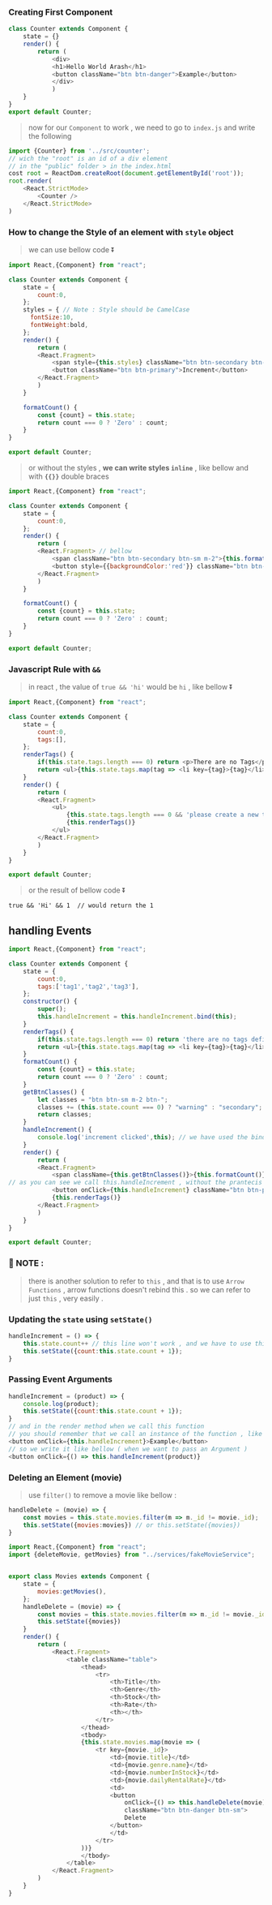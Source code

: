### Creating First Component

```javascript
class Counter extends Component {
    state = {}
	render() {
        return (
            <div>
            <h1>Hello World Arash</h1>
            <button className="btn btn-danger">Example</button>
            </div>
            )
    }
}
export default Counter;
```

> now for our `Component` to work , we need to go to `index.js` and write the following

```javascript
import {Counter} from '../src/counter';
// wich the "root" is an id of a div element
// in the "public" folder > in the index.html
cost root = ReactDom.createRoot(document.getElementById('root'));
root.render(
	<React.StrictMode>
    	<Counter />
    </React.StrictMode>
)
```

### How to change the Style of an element with `style` object

> we can use bellow code :arrow_double_down:

```javascript
import React,{Component} from "react";

class Counter extends Component {
    state = {
        count:0,
    };
    styles = { // Note : Style should be CamelCase
      fontSize:10,
      fontWeight:bold,
    };
    render() {
        return (
        <React.Fragment>
            <span style={this.styles} className="btn btn-secondary btn-sm m-2">{this.formatCount()}</span>
            <button className="btn btn-primary">Increment</button>
        </React.Fragment>
        )
    }

    formatCount() {
        const {count} = this.state;
        return count === 0 ? 'Zero' : count;
    }
}

export default Counter;
```

> or without the styles , __we can write styles `inline`__ , like bellow and with __`{{}}`__ double braces

```javascript
import React,{Component} from "react";

class Counter extends Component {
    state = {
        count:0,
    };
    render() {
        return (
        <React.Fragment> // bellow
            <span className="btn btn-secondary btn-sm m-2">{this.formatCount()}</span>
            <button style={{backgroundColor:'red'}} className="btn btn-primary">Increment</button>
        </React.Fragment>
        )
    }

    formatCount() {
        const {count} = this.state;
        return count === 0 ? 'Zero' : count;
    }
}

export default Counter;
```

### Javascript Rule with `&&`

> in react , the value of `true && 'hi'` would be `hi` , like bellow :arrow_double_down:

```javascript
import React,{Component} from "react";

class Counter extends Component {
    state = {
        count:0,
        tags:[],
    };
    renderTags() {
        if(this.state.tags.length === 0) return <p>There are no Tags</p>
        return <ul>{this.state.tags.map(tag => <li key={tag}>{tag}</li>)}</ul>
    }
    render() {
        return (
        <React.Fragment>
            <ul>
                {this.state.tags.length === 0 && 'please create a new tag'} // returns the text
                {this.renderTags()}
            </ul>
        </React.Fragment>
        )
    }
}

export default Counter;
```

> or the result of bellow code :arrow_double_down:

```javasc
true && 'Hi' && 1  // would return the 1
```

## handling Events

```javascript
import React,{Component} from "react";

class Counter extends Component {
    state = {
        count:0,
        tags:['tag1','tag2','tag3'],
    };
    constructor() {
        super();
        this.handleIncrement = this.handleIncrement.bind(this);
    }
    renderTags() {
        if(this.state.tags.length === 0) return 'there are no tags defined';
        return <ul>{this.state.tags.map(tag => <li key={tag}>{tag}</li>)}</ul>
    }
    formatCount() {
        const {count} = this.state;
        return count === 0 ? 'Zero' : count;
    }
    getBtnClasses() {
        let classes = "btn btn-sm m-2 btn-";
        classes += (this.state.count === 0) ? "warning" : "secondary";
        return classes;
    }
    handleIncrement() {
        console.log('increment clicked',this); // we have used the bind(this) method in the constructor as you can see .
    }
    render() {
        return (
        <React.Fragment>
            <span className={this.getBtnClasses()}>{this.formatCount()}</span>
// as you can see we call this.handleIncrement , without the prantecis .
            <button onClick={this.handleIncrement} className="btn btn-primary">Increment</button>
            {this.renderTags()}
        </React.Fragment>
        )
    }
}

export default Counter;
```

### :musical_note: NOTE :

> there is another solution to refer to `this` , and that is to use `Arrow Functions` , arrow functions doesn't rebind this . so we can refer to just `this` , very easily .

### Updating the `state` using `setState()` 

```javascript
handleIncrement = () => {
    this.state.count++ // this line won't work , and we have to use this.setState()
    this.setState({count:this.state.count + 1});
}
```

### Passing Event Arguments

```javascript
handleIncrement = (product) => {
    console.log(product);
    this.setState({count:this.state.count + 1});
}
// and in the render method when we call this function
// you should remember that we call an instance of the function , like : this.handleIncrement
<button onClick={this.handleIncrement}>Example</button>
// so we write it like bellow ( when we want to pass an Argument )
<button onClick={() => this.handleIncrement(product)}
```

### Deleting an Element (movie)

> use `filter()` to remove a movie like bellow :

```javascript
handleDelete = (movie) => {
    const movies = this.state.movies.filter(m => m._id != movie._id);
    this.setState({movies:movies}) // or this.setState({movies})
}
```

```javascript
import React,{Component} from "react";
import {deleteMovie, getMovies} from "../services/fakeMovieService";


export class Movies extends Component {
    state = {
        movies:getMovies(),
    };
    handleDelete = (movie) => {
        const movies = this.state.movies.filter(m => m._id != movie._id);
        this.setState({movies})
    }
    render() {
        return (
            <React.Fragment>
                <table className="table">
                    <thead>
                        <tr>
                            <th>Title</th>
                            <th>Genre</th>
                            <th>Stock</th>
                            <th>Rate</th>
                            <th></th>
                        </tr>
                    </thead>
                    <tbody>
                    {this.state.movies.map(movie => (
                        <tr key={movie._id}>
                            <td>{movie.title}</td>
                            <td>{movie.genre.name}</td>
                            <td>{movie.numberInStock}</td>
                            <td>{movie.dailyRentalRate}</td>
                            <td>
                            <button
                                onClick={() => this.handleDelete(movie)}
                                className="btn btn-danger btn-sm">
                                Delete
                            </button>
                            </td>
                        </tr>
                    ))}
                    </tbody>
                </table>
            </React.Fragment>
        )
    }
}
```

